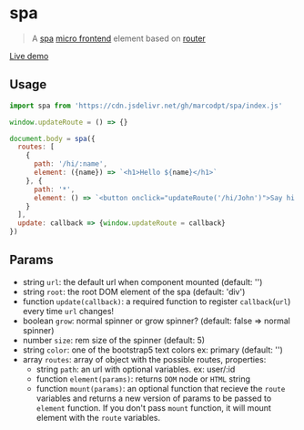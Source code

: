 # spa
> A
[spa](https://en.wikipedia.org/wiki/Single-page_application)
[micro frontend](https://martinfowler.com/articles/micro-frontends.html)
element based on [router](https://github.com/marcodpt/router)

[Live demo](https://marcodpt.github.io/h/?url=https%3A%2F%2Fcdn.jsdelivr.net%2Fgh%2Fmarcodpt%2Fspa%2Fsamples.js)

## Usage
```js
import spa from 'https://cdn.jsdelivr.net/gh/marcodpt/spa/index.js'

window.updateRoute = () => {}

document.body = spa({
  routes: [
    {
      path: '/hi/:name',
      element: ({name}) => `<h1>Hello ${name}</h1>`
    }, {
      path: '*',
      element: () => `<button onclick="updateRoute('/hi/John')">Say hi!</button>`
    }
  ],
  update: callback => {window.updateRoute = callback}
})
```

## Params
 - string `url`: the default url when component mounted (default: '')
 - string `root`: the root DOM element of the spa (default: 'div')
 - function `update(callback)`: a required function to register
`callback`(`url`) every time `url` changes!
 - boolean `grow`: normal spinner or grow spinner?
(default: false => normal spinner)
 - number `size`: rem size of the spinner (default: 5)
 - string `color`: one of the bootstrap5 text colors ex: primary (default: '')
 - array `routes`: array of object with the possible routes, properties:
   - string `path`: an url with optional variables. ex: user/:id
   - function `element(params)`: returns `DOM` node or `HTML` string
   - function `mount(params)`: an optional function that recieve the
`route` variables and returns a new version of params to be passed to `element`
function. If you don't pass `mount` function, it will mount element with the
`route` variables. 
